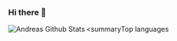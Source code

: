 ### Hi there 👋
<summaryTop languages</summary>
  <img align="left" alt="Andreas Github Stats" src="https://github-readme-stats.vercel.app/api/top-langs/?username=andreasalstrup&theme=nightowl" /> <br>

<!--
**andreasalstrup/andreasalstrup** is a ✨ _special_ ✨ repository because its `README.md` (this file) appears on your GitHub profile.

Here are some ideas to get you started:

- 🔭 I’m currently working on ...
- 🌱 I’m currently learning ...
- 👯 I’m looking to collaborate on ...
- 🤔 I’m looking for help with ...
- 💬 Ask me about ...
- 📫 How to reach me: ...
- 😄 Pronouns: ...
- ⚡ Fun fact: ...
-->
